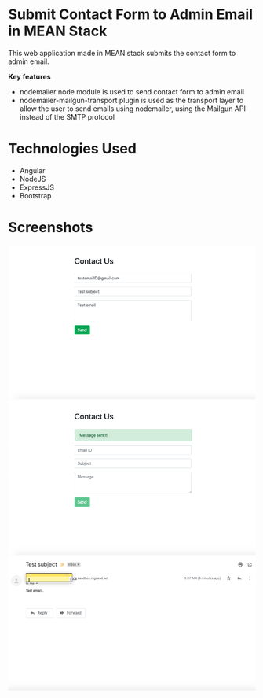 <h1>Submit Contact Form to Admin Email in MEAN Stack</h1>
<p>This web application made in MEAN stack submits the contact form to admin email.</p>
<p><b>Key features</b></p>
<ul>
    <li>nodemailer node module is used to send contact form to admin email</li>
    <li>nodemailer-mailgun-transport plugin is used as the transport layer to allow the user to send emails using nodemailer, using the Mailgun API instead of the SMTP protocol</li>
</ul>

<h1>Technologies Used</h1>
<ul>
    <li>Angular</li>
    <li>NodeJS</li>
    <li>ExpressJS</li>
    <li>Bootstrap</li>
</ul>

<h1>Screenshots</h1>
<img src="./images/Screenshot 2020-08-31 at 3.06.51 AM.png" alt="">
<img src="./images/Screenshot 2020-08-31 at 3.07.27 AM.png" alt="">
<img src="./images/Screenshot 2020-08-31 at 3.13.23 AM.png" alt="">
